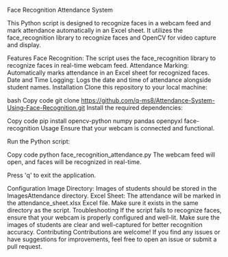 Face Recognition Attendance System

This Python script is designed to recognize faces in a webcam feed and mark attendance automatically in an Excel sheet. It utilizes the face_recognition library to recognize faces and OpenCV for video capture and display.

Features
Face Recognition: The script uses the face_recognition library to recognize faces in real-time webcam feed.
Attendance Marking: Automatically marks attendance in an Excel sheet for recognized faces.
Date and Time Logging: Logs the date and time of attendance alongside student names.
Installation
Clone this repository to your local machine:

bash
Copy code
git clone https://github.com/q-ms8/Attendance-System-Using-Face-Recognition.git
Install the required dependencies:

Copy code
pip install opencv-python numpy pandas openpyxl face-recognition
Usage
Ensure that your webcam is connected and functional.

Run the Python script:

Copy code
python face_recognition_attendance.py
The webcam feed will open, and faces will be recognized in real-time.

Press 'q' to exit the application.

Configuration
Image Directory: Images of students should be stored in the ImagesAttendance directory.
Excel Sheet: The attendance will be marked in the attendance_sheet.xlsx Excel file. Make sure it exists in the same directory as the script.
Troubleshooting
If the script fails to recognize faces, ensure that your webcam is properly configured and well-lit.
Make sure the images of students are clear and well-captured for better recognition accuracy.
Contributing
Contributions are welcome! If you find any issues or have suggestions for improvements, feel free to open an issue or submit a pull request.


